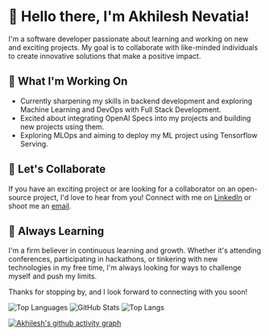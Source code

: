 # 👋 Hello there, I'm Akhilesh Nevatia!

I'm a software developer passionate about learning and working on new and exciting projects. My goal is to collaborate with like-minded individuals to create innovative solutions that make a positive impact.

## 🔭 What I'm Working On

- Currently sharpening my skills in backend development and exploring Machine Learning and DevOps with Full Stack Development.
- Excited about integrating OpenAI Specs into my projects and building new projects using them.
- Exploring MLOps and aiming to deploy my ML project using Tensorflow Serving.

## 🤝 Let's Collaborate

If you have an exciting project or are looking for a collaborator on an open-source project, I'd love to hear from you! Connect with me on [LinkedIn](https://www.linkedin.com/in/akhilnev/) or shoot me an [email](mailto:Akhilesh.nevatia@gmail.com).

## 🌱 Always Learning

I'm a firm believer in continuous learning and growth. Whether it's attending conferences, participating in hackathons, or tinkering with new technologies in my free time, I'm always looking for ways to challenge myself and push my limits.

Thanks for stopping by, and I look forward to connecting with you soon!

![Top Languages](https://github-readme-stats.vercel.app/api/top-langs/?username=akhilnev&layout=compact)
 ![GitHub Stats](https://github-readme-stats.vercel.app/api?username=akhilnev&show_icons=true&hide=contribs,issues&title_color=ffffff&icon_color=bb2acf&text_color=daf7dc&bg_color=151515)
 ![Top Langs](https://github-readme-stats.vercel.app/api/top-langs/?username=anuraghazra&hide_progress=true)
 
 [![Akhilesh's github activity graph](https://github-readme-activity-graph.vercel.app/graph?username=akhilnev)](https://github.com/ashutosh00710/github-readme-activity-graph)




